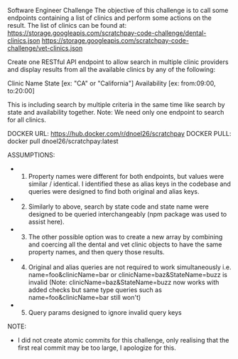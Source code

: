 <!-- @format -->

Software Engineer Challenge
The objective of this challenge is to call some endpoints containing a list of clinics and perform some actions on the result.
The list of clinics can be found at:
https://storage.googleapis.com/scratchpay-code-challenge/dental-clinics.json
https://storage.googleapis.com/scratchpay-code-challenge/vet-clinics.json

Create one RESTful API endpoint to allow search in multiple clinic providers and display results from all the available clinics by any of the following:

Clinic Name
State [ex: "CA" or "California"]
Availability [ex: from:09:00, to:20:00]

This is including search by multiple criteria in the same time like search by state and availability together.
Note: We need only one endpoint to search for all clinics.

DOCKER URL: https://hub.docker.com/r/dnoel26/scratchpay
DOCKER PULL: docker pull dnoel26/scratchpay:latest

ASSUMPTIONS:

-   1) Property names were different for both endpoints, but values were similar /
    identical. I identified these as alias keys in the codebase and queries were
    designed to find both original and alias keys.
-   2) Similarly to above, search by state code and state name were designed to be
    queried interchangeably (npm package was used to assist here).
-   3) The other possible option was to create a new array by combining and coercing all the 
    dental and vet clinic objects to have the same property names, and then
    query those results. 
-   4) Original and alias queries are not required to work simultaneously i.e.
    name=foo&clinicName=bar or clinicName=baz&StateName=buzz is invalid 
    (Note: clinicName=baz&StateName=buzz now works with added checks but 
    same type queries such as name=foo&clinicName=bar still won't)
-   5) Query params designed to ignore invalid query keys

NOTE:

- I did not create atomic commits for this challenge, only realising that the
  first real commit may be too large, I apologize for this.
